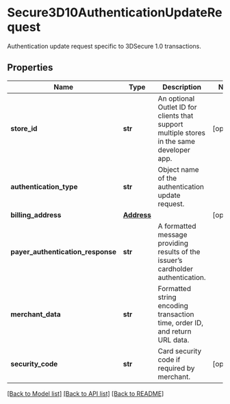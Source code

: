 # Secure3D10AuthenticationUpdateRequest

Authentication update request specific to 3DSecure 1.0 transactions.
## Properties
Name | Type | Description | Notes
------------ | ------------- | ------------- | -------------
**store_id** | **str** | An optional Outlet ID for clients that support multiple stores in the same developer app. | [optional] 
**authentication_type** | **str** | Object name of the authentication update request. | 
**billing_address** | [**Address**](Address.md) |  | [optional] 
**payer_authentication_response** | **str** | A formatted message providing results of the issuer’s cardholder authentication. | 
**merchant_data** | **str** | Formatted string encoding transaction time, order ID, and return URL data. | 
**security_code** | **str** | Card security code if required by merchant. | [optional] 

[[Back to Model list]](../README.md#documentation-for-models) [[Back to API list]](../README.md#documentation-for-api-endpoints) [[Back to README]](../README.md)


